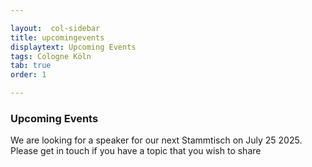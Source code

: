 ```yaml
---

layout:  col-sidebar
title: upcomingevents
displaytext: Upcoming Events
tags: Cologne Köln
tab: true
order: 1

---
```


### Upcoming Events

We are looking for a speaker for our next Stammtisch on July 25 2025. Please get in touch if you have a topic that you wish to share